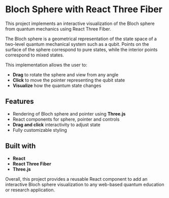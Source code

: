 # Bloch Sphere with React Three Fiber

This project implements an interactive visualization of the Bloch sphere from quantum mechanics using React Three Fiber.

The Bloch sphere is a geometrical representation of the state space of a two-level quantum mechanical system such as a qubit. Points on the surface of the sphere correspond to pure states, while the interior points correspond to mixed states.

This implementation allows the user to:

- **Drag** to rotate the sphere and view from any angle
- **Click** to move the pointer representing the qubit state
- **Visualize** how the quantum state changes

## Features

- Rendering of Bloch sphere and pointer using **Three.js**
- React components for sphere, pointer and controls  
- **Drag and click** interactivity to adjust state
- Fully customizable styling

## Built with

- **React**
- **React Three Fiber**
- **Three.js**

Overall, this project provides a reusable React component to add an interactive Bloch sphere visualization to any web-based quantum education or research application.